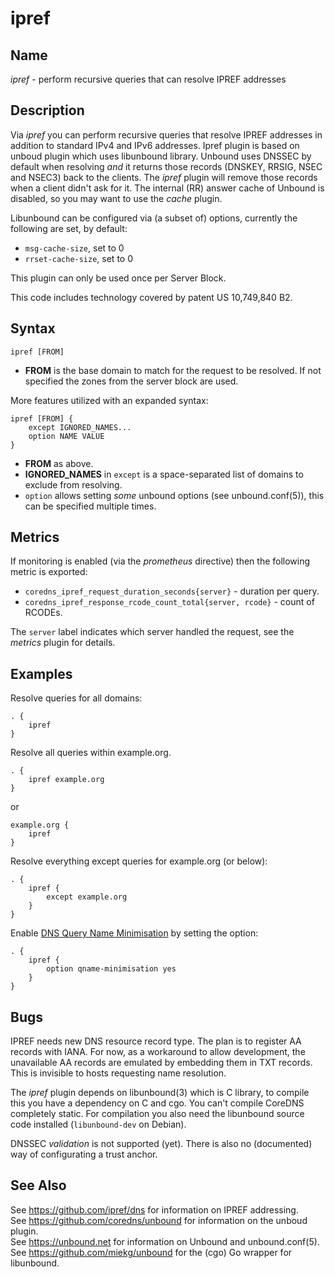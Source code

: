 # ipref

## Name

*ipref* - perform recursive queries that can resolve IPREF addresses

## Description

Via *ipref* you can perform recursive queries that resolve IPREF addresses in addition to
standard IPv4 and IPv6 addresses. Ipref plugin is based on unboud plugin which uses libunbound
library. Unbound uses DNSSEC by default when resolving *and* it returns those records
(DNSKEY, RRSIG, NSEC and NSEC3) back to the clients. The *ipref* plugin will remove those
records when a client didn't ask for it. The internal (RR) answer cache of Unbound is
disabled, so you may want to use the *cache* plugin.

Libunbound can be configured via (a subset of) options, currently the following are set, by default:

* `msg-cache-size`, set to 0
* `rrset-cache-size`, set to 0

This plugin can only be used once per Server Block.

This code includes technology covered by patent US 10,749,840 B2.

## Syntax

~~~
ipref [FROM]
~~~

* **FROM** is the base domain to match for the request to be resolved. If not specified the zones
  from the server block are used.

More features utilized with an expanded syntax:

~~~
ipref [FROM] {
    except IGNORED_NAMES...
    option NAME VALUE
}
~~~

* **FROM** as above.
* **IGNORED_NAMES** in `except` is a space-separated list of domains to exclude from resolving.
* `option` allows setting *some* unbound options (see unbound.conf(5)), this can be specified multiple
  times.

## Metrics

If monitoring is enabled (via the *prometheus* directive) then the following metric is exported:

* `coredns_ipref_request_duration_seconds{server}` - duration per query.
* `coredns_ipref_response_rcode_count_total{server, rcode}` - count of RCODEs.

The `server` label indicates which server handled the request, see the *metrics* plugin for details.

## Examples

Resolve queries for all domains:
~~~ corefile
. {
    ipref
}
~~~

Resolve all queries within example.org.

~~~ corefile
. {
    ipref example.org
}
~~~

or

~~~ corefile
example.org {
    ipref
}
~~~

Resolve everything except queries for example.org (or below):

~~~ corefile
. {
    ipref {
        except example.org
    }
}
~~~

Enable [DNS Query Name Minimisation](https://tools.ietf.org/html/rfc7816) by setting the option:

~~~ corefile
. {
    ipref {
        option qname-minimisation yes
    }
}
~~~

## Bugs

IPREF needs new DNS resource record type. The plan is to register AA records with IANA.
For now, as a workaround to allow development, the unavailable AA records are emulated
by embedding them in TXT records. This is invisible to hosts requesting name resolution.

The *ipref* plugin depends on libunbound(3) which is C library, to compile this you have
a dependency on C and cgo. You can't compile CoreDNS completely static. For compilation you
also need the libunbound source code installed (`libunbound-dev` on Debian).

DNSSEC *validation* is not supported (yet). There is also no (documented) way of configurating
a trust anchor.

## See Also

See <https://github.com/ipref/dns> for information on IPREF addressing.<br/>
See <https://github.com/coredns/unbound> for information on the unboud plugin.<br/>
See <https://unbound.net> for information on Unbound and unbound.conf(5).<br/>
See <https://github.com/miekg/unbound> for the (cgo) Go wrapper for libunbound.<br/>

